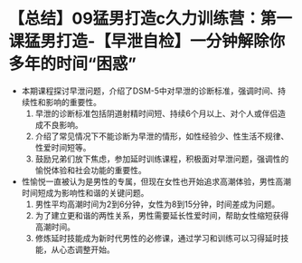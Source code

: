 # 【总结】09猛男打造c久力训练营：第一课猛男打造-【早泄自检】一分钟解除你多年的时间“困惑”

-   本期课程探讨早泄问题，介绍了DSM-5中对早泄的诊断标准，强调时间、持续性和影响的重要性。
    1.  早泄的诊断标准包括阴道射精时间短、持续6个月以上、对个人或伴侣造成不良影响。
    2.  介绍了常见情况下不能诊断为早泄的情形，如性经验少、性生活不规律、性爱时间短等。
    3.  鼓励兄弟们放下焦虑，参加延时训练课程，积极面对早泄问题，强调性的愉悦体验和社会功能的重要性。
-   性愉悦一直被认为是男性的专属，但现在女性也开始追求高潮体验，男性高潮时间短成为影响性和谐的关键问题。
    1.  男性平均高潮时间为2到6分钟，女性为8到15分钟，时间差成为问题。
    2.  为了建立更和谐的两性关系，男性需要延长性爱时间，帮助女性缩短获得高潮时间。
    3.  修炼延时技能成为新时代男性的必修课，通过学习和训练可以习得延时技能，从心态调整开始。